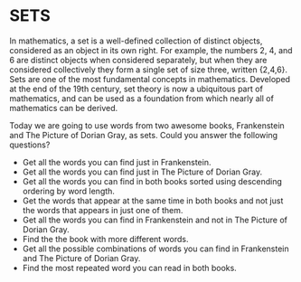 # SETS

In mathematics, a set is a well-defined collection of distinct objects, considered as an object in its own right. For example, the numbers 2, 4, and 6 are distinct objects when considered separately, but when they are considered collectively they form a single set of size three, written {2,4,6}. Sets are one of the most fundamental concepts in mathematics. Developed at the end of the 19th century, set theory is now a ubiquitous part of mathematics, and can be used as a foundation from which nearly all of mathematics can be derived.

Today we are going to use words from two awesome books, Frankenstein and The Picture of Dorian Gray, as sets. Could you answer the following questions?

* Get all the words you can find just in Frankenstein.
* Get all the words you can find just in The Picture of Dorian Gray.
* Get all the words you can find in both books sorted using descending ordering by word length.
* Get the words that appear at the same time in both books and not just the words that appears in just one of them.
* Get all the words you can find in Frankenstein and not in The Picture of Dorian Gray.
* Find the the book with more different words.
* Get all the possible combinations of words you can find in Frankenstein and The Picture of Dorian Gray.
* Find the most repeated word you can read in both books.